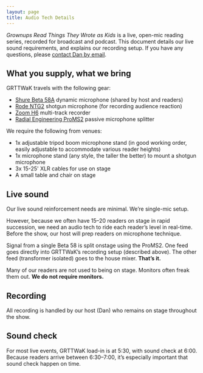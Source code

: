 ```yaml
---
layout: page
title: Audio Tech Details
---
```


*Grownups Read Things They Wrote as Kids* is a live, open-mic reading series, recorded for broadcast and podcast. This document details our live sound requirements, and explains our recording setup. If you have any questions, please <a href="mailto:dan@grownupsreadthingstheywroteaskids.com">contact Dan by email</a>.

## What you supply, what we bring

GRTTWaK travels with the following gear:

- <a href="http://www.shure.com/americas/products/microphones/beta/beta-58a-vocal-microphone">Shure Beta 58A</a> dynamic microphone (shared by host and readers)
- <a href="http://www.rode.com/microphones/ntg-2">Rode NTG2</a> shotgun microphone (for recording audience reaction)
- <a href="https://www.zoom-na.com/products/field-video-recording/field-recording/h6-handy-recorder">Zoom H6</a> multi-track recorder
- <a href="http://www.radialeng.com/proms2.php">Radial Engineering ProMS2</a> passive microphone splitter

We require the following from venues:

- 1x adjustable tripod boom microphone stand (in good working order, easily adjustable to accommodate various reader heights)
- 1x microphone stand (any style, the taller the better) to mount a shotgun microphone
- 3x 15-25' XLR cables for use on stage
- A small table and chair on stage

## Live sound
Our live sound reinforcement needs are minimal. We’re single-mic setup.

However, because we often have 15–20 readers on stage in rapid succession, we need an audio tech to ride each reader’s level in real-time. Before the show, our host will prep readers on microphone technique.

Signal from a single Beta 58 is split onstage using the ProMS2. One feed goes directly into GRTTWaK’s recording setup (described above). The other feed (transformer isolated) goes to the house mixer. <strong>That’s it.</strong>

Many of our readers are not used to being on stage. Monitors often freak them out. <strong>We do not require monitors.</strong>
<h2>Recording</h2>
All recording is handled by our host (Dan) who remains on stage throughout the show.
<h2>Sound check</h2>
For most live events, GRTTWaK load-in is at 5:30, with sound check at 6:00. Because readers arrive between 6:30–7:00, it’s especially important that sound check happen on time.